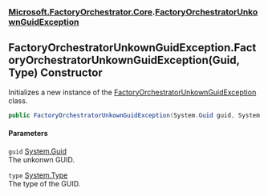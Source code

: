 ### [Microsoft.FactoryOrchestrator.Core](Microsoft_FactoryOrchestrator_Core.md 'Microsoft.FactoryOrchestrator.Core').[FactoryOrchestratorUnkownGuidException](FactoryOrchestratorUnkownGuidException.md 'Microsoft.FactoryOrchestrator.Core.FactoryOrchestratorUnkownGuidException')
## FactoryOrchestratorUnkownGuidException.FactoryOrchestratorUnkownGuidException(Guid, Type) Constructor
Initializes a new instance of the [FactoryOrchestratorUnkownGuidException](FactoryOrchestratorUnkownGuidException.md 'Microsoft.FactoryOrchestrator.Core.FactoryOrchestratorUnkownGuidException') class.  
```csharp
public FactoryOrchestratorUnkownGuidException(System.Guid guid, System.Type type);
```
#### Parameters
<a name='Microsoft_FactoryOrchestrator_Core_FactoryOrchestratorUnkownGuidException_FactoryOrchestratorUnkownGuidException(System_Guid_System_Type)_guid'></a>
`guid` [System.Guid](https://docs.microsoft.com/en-us/dotnet/api/System.Guid 'System.Guid')  
The unkonwn GUID.
  
<a name='Microsoft_FactoryOrchestrator_Core_FactoryOrchestratorUnkownGuidException_FactoryOrchestratorUnkownGuidException(System_Guid_System_Type)_type'></a>
`type` [System.Type](https://docs.microsoft.com/en-us/dotnet/api/System.Type 'System.Type')  
The type of the GUID.
  
